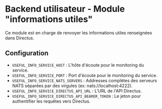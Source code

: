 # Backend utilisateur - Module "informations utiles"

Ce module est en charge de renvoyer les informations utiles renseignées dans Directus.

## Configuration

- `USEFUL_INFO_SERVICE_HOST` : L'hôte d'écoute pour le monitoring du service.
- `USEFUL_INFO_SERVICE_PORT` : Port d'écoute pour le monitoring du service.
- `USEFUL_INFO_SERVICE_NATS_SERVERS` : Addresses complètes des serveurs NATS séparées par des virgules (ex: nats://localhost:4222).
- `USEFUL_INFO_SERVICE_DIRECTUS_API_URL` : L'URL de l'API Directus.
- `USEFUL_INFO_SERVICE_DIRECTUS_API_BEARER_TOKEN` : Le jeton pour authentifier les requêtes vers Directus.
